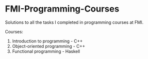 # FMI-Programming-Courses
Solutions to all the tasks I completed in programming courses at FMI.

Courses:

1. Introduction to programming  - C++
2. Object-oriented programming - C++
3. Functional programming - Haskell
